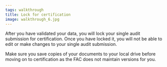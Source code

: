 ```yaml
---
tags: walkthrough
title: Lock for certification
image: walkthrough_6.jpg
---
```


After you have validated your data, you will lock your single audit submission for certification. Once you have locked it, you will not be able to edit or make changes to your single audit submission.

Make sure you save copies of your documents to your local drive before moving on to certification as the FAC does not maintain versions for you.




